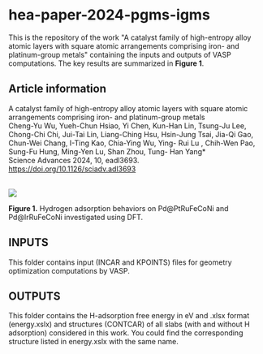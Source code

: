 # hea-paper-2024-pgms-igms
This is the repository of the work "A catalyst family of high-entropy alloy atomic layers with square atomic arrangements comprising iron- and platinum-group metals" containing the inputs and outputs of VASP computations. The key results are summarized in **Figure 1**.

## Article information  
A catalyst family of high-entropy alloy atomic layers with square atomic arrangements comprising iron- and platinum-group metals    
Cheng-Yu Wu, Yueh-Chun Hsiao, Yi Chen, Kun-Han Lin, Tsung-Ju Lee, Chong-Chi Chi, Jui-Tai Lin, Liang-Ching Hsu, Hsin-Jung Tsai, Jia-Qi Gao, Chun-Wei Chang, I-Ting Kao, Chia-Ying Wu, Ying- Rui Lu , Chih-Wen Pao, Sung-Fu Hung, Ming-Yen Lu, Shan Zhou, Tung- Han Yang*      
Science Advances 2024, 10, eadl3693. https://doi.org/10.1126/sciadv.adl3693    
<br />
  
<img src="https://github.com/pumachu/HER-with-PGMs-IGMs/assets/72870425/53b17097-d1f5-47ba-8204-6c99077a4170">

**Figure 1.** Hydrogen adsorption behaviors on Pd@PtRuFeCoNi and Pd@IrRuFeCoNi investigated using DFT.

## INPUTS
This folder contains input (INCAR and KPOINTS) files for geometry optimization computations by VASP.

## OUTPUTS
This folder contains the H-adsorption free energy in eV and .xlsx format (energy.xslx) and structures (CONTCAR) of all slabs (with and without H adsorption) considered in this work. You could find the corresponding structure listed in energy.xslx with the same name.
